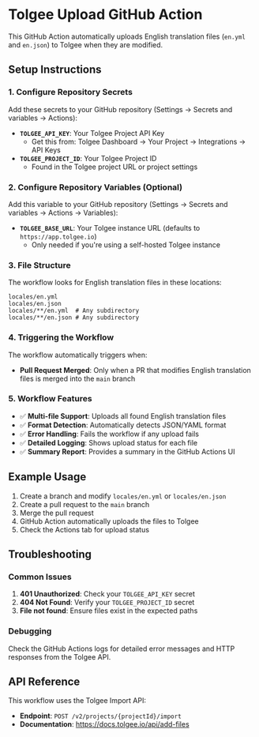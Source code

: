 # Tolgee Upload GitHub Action

This GitHub Action automatically uploads English translation files (`en.yml` and `en.json`) to Tolgee when they are modified.

## Setup Instructions

### 1. Configure Repository Secrets

Add these secrets to your GitHub repository (Settings → Secrets and variables → Actions):

- **`TOLGEE_API_KEY`**: Your Tolgee Project API Key
  - Get this from: Tolgee Dashboard → Your Project → Integrations → API Keys
- **`TOLGEE_PROJECT_ID`**: Your Tolgee Project ID
  - Found in the Tolgee project URL or project settings

### 2. Configure Repository Variables (Optional)

Add this variable to your GitHub repository (Settings → Secrets and variables → Actions → Variables):

- **`TOLGEE_BASE_URL`**: Your Tolgee instance URL (defaults to `https://app.tolgee.io`)
  - Only needed if you're using a self-hosted Tolgee instance

### 3. File Structure

The workflow looks for English translation files in these locations:

```
locales/en.yml
locales/en.json
locales/**/en.yml  # Any subdirectory
locales/**/en.json # Any subdirectory
```

### 4. Triggering the Workflow

The workflow automatically triggers when:

- **Pull Request Merged**: Only when a PR that modifies English translation files is merged into the `main` branch

### 5. Workflow Features

- ✅ **Multi-file Support**: Uploads all found English translation files
- ✅ **Format Detection**: Automatically detects JSON/YAML format
- ✅ **Error Handling**: Fails the workflow if any upload fails
- ✅ **Detailed Logging**: Shows upload status for each file
- ✅ **Summary Report**: Provides a summary in the GitHub Actions UI

## Example Usage

1. Create a branch and modify `locales/en.yml` or `locales/en.json`
2. Create a pull request to the `main` branch
3. Merge the pull request
4. GitHub Action automatically uploads the files to Tolgee
5. Check the Actions tab for upload status

## Troubleshooting

### Common Issues

1. **401 Unauthorized**: Check your `TOLGEE_API_KEY` secret
2. **404 Not Found**: Verify your `TOLGEE_PROJECT_ID` secret
3. **File not found**: Ensure files exist in the expected paths

### Debugging

Check the GitHub Actions logs for detailed error messages and HTTP responses from the Tolgee API.

## API Reference

This workflow uses the Tolgee Import API:
- **Endpoint**: `POST /v2/projects/{projectId}/import`
- **Documentation**: https://docs.tolgee.io/api/add-files